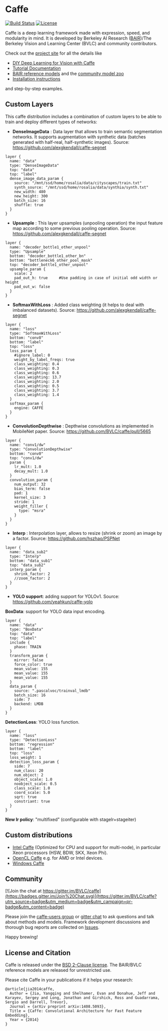 # Caffe

[![Build Status](https://travis-ci.org/BVLC/caffe.svg?branch=master)](https://travis-ci.org/BVLC/caffe)
[![License](https://img.shields.io/badge/license-BSD-blue.svg)](LICENSE)

Caffe is a deep learning framework made with expression, speed, and modularity in mind.
It is developed by Berkeley AI Research ([BAIR](http://bair.berkeley.edu))/The Berkeley Vision and Learning Center (BVLC) and community contributors.

Check out the [project site](http://caffe.berkeleyvision.org) for all the details like

- [DIY Deep Learning for Vision with Caffe](https://docs.google.com/presentation/d/1UeKXVgRvvxg9OUdh_UiC5G71UMscNPlvArsWER41PsU/edit#slide=id.p)
- [Tutorial Documentation](http://caffe.berkeleyvision.org/tutorial/)
- [BAIR reference models](http://caffe.berkeleyvision.org/model_zoo.html) and the [community model zoo](https://github.com/BVLC/caffe/wiki/Model-Zoo)
- [Installation instructions](http://caffe.berkeleyvision.org/installation.html)

and step-by-step examples.

## Custom Layers

This caffe distribution includes a combination of custom layers to be able to train and deploy different types of networks:

* **DenseImageData** : Data layer that allows to train semantic segmentation networks. It supports augmentation with synthetic data (batches generated with half-real, half-synthetic images). Source: https://github.com/alexgkendall/caffe-segnet

```
layer {
  name: "data"
  type: "DenseImageData"
  top: "data"
  top: "label"
  dense_image_data_param {
    source: "/mnt/ssd/home/rosalia/data/cityscapes/train.txt"
    synth_source: "/mnt/ssd/home/rosalia/data/synthia/synth.txt"
    new_width: 480
    new_height: 300
    batch_size: 16
    shuffle: true
  }
}
```

* **Upsample** : This layer upsamples (unpooling operation) the input feature map according to some previous pooling operation. Source: https://github.com/alexgkendall/caffe-segnet

```
layer {
  name: "decoder_bottle1_other_unpool"
  type: "Upsample"
  bottom: "decoder_bottle1_other_bn"
  bottom: "bottleneck6_other_pool_mask"
  top: "decoder_bottle1_other_unpool"
  upsample_param {
    scale: 2
    pad_out_h: true     #Use padding in case of initial odd width or height
    pad_out_w: false
  }
}
```

* **SoftmaxWithLoss** : Added class weighting (it helps to deal with imbalanced datasets). Source: https://github.com/alexgkendall/caffe-segnet

```
layer {
  name: "loss"
  type: "SoftmaxWithLoss"
  bottom: "conv8"
  bottom: "label"
  top: "loss"
  loss_param {
    #ignore_label: 0
    weight_by_label_freqs: true
    class_weighting: 0.4
    class_weighting: 0.3
    class_weighting: 0.6
    class_weighting: 13.7
    class_weighting: 2.0
    class_weighting: 0.5
    class_weighting: 3.7
    class_weighting: 1.4
  }
  softmax_param {
    engine: CAFFE
  }
}
```

* **ConvolutionDepthwise** : Depthwise convolutions as implemented in MobileNet paper. Source: https://github.com/BVLC/caffe/pull/5665

```
layer {
  name: "conv1/dw"
  type: "ConvolutionDepthwise"
  bottom: "conv0"
  top: "conv1/dw"
  param {
    lr_mult: 1.0
    decay_mult: 1.0
  }
  convolution_param {
    num_output: 32
    bias_term: false
    pad: 1
    kernel_size: 3
    stride: 1
    weight_filler {
      type: "msra"
    }
  }
}
```
* **Interp** : Interpolation layer, allows to resize (shrink or zoom) an image by a factor. Source: https://github.com/hszhao/PSPNet

```
layer {
  name: "data_sub2"
  type: "Interp"
  bottom: "data_sub1"
  top: "data_sub2"
  interp_param {
    shrink_factor: 2
    //zoom_factor: 2
  }
}
```

* **YOLO support**: adding support for YOLOv1. Source: https://github.com/yeahkun/caffe-yolo

**BoxData**: support for YOLO data input encoding. 

```
layer {
  name: "data"
  type: "BoxData"
  top: "data"
  top: "label"
  include {
    phase: TRAIN  
  }
  transform_param {
    mirror: false
    force_color: true
    mean_value: 155
    mean_value: 155
    mean_value: 155
  }
  data_param {
    source: ".pascalvoc/trainval_lmdb"
    batch_size: 16
    side: 7
    backend: LMDB
  }
}
```

**DetectionLoss**: YOLO loss function.

```
layer {
  name: "loss"
  type: "DetectionLoss"
  bottom: "regression"
  bottom: "label"
  top: "loss"
  loss_weight: 1
  detection_loss_param {
    side: 7
    num_class: 20
    num_object: 2
    object_scale: 1.0
    noobject_scale: 0.5
    class_scale: 1.0
    coord_scale: 5.0
    sqrt: true
    constriant: true
  }
}
```

**New lr policy**: "multifixed" (configurable with stagelr+stageiter)


## Custom distributions

 - [Intel Caffe](https://github.com/BVLC/caffe/tree/intel) (Optimized for CPU and support for multi-node), in particular Xeon processors (HSW, BDW, SKX, Xeon Phi).
- [OpenCL Caffe](https://github.com/BVLC/caffe/tree/opencl) e.g. for AMD or Intel devices.
- [Windows Caffe](https://github.com/BVLC/caffe/tree/windows)

## Community

[![Join the chat at https://gitter.im/BVLC/caffe](https://badges.gitter.im/Join%20Chat.svg)](https://gitter.im/BVLC/caffe?utm_source=badge&utm_medium=badge&utm_campaign=pr-badge&utm_content=badge)

Please join the [caffe-users group](https://groups.google.com/forum/#!forum/caffe-users) or [gitter chat](https://gitter.im/BVLC/caffe) to ask questions and talk about methods and models.
Framework development discussions and thorough bug reports are collected on [Issues](https://github.com/BVLC/caffe/issues).

Happy brewing!

## License and Citation

Caffe is released under the [BSD 2-Clause license](https://github.com/BVLC/caffe/blob/master/LICENSE).
The BAIR/BVLC reference models are released for unrestricted use.

Please cite Caffe in your publications if it helps your research:

    @article{jia2014caffe,
      Author = {Jia, Yangqing and Shelhamer, Evan and Donahue, Jeff and Karayev, Sergey and Long, Jonathan and Girshick, Ross and Guadarrama, Sergio and Darrell, Trevor},
      Journal = {arXiv preprint arXiv:1408.5093},
      Title = {Caffe: Convolutional Architecture for Fast Feature Embedding},
      Year = {2014}
    }
